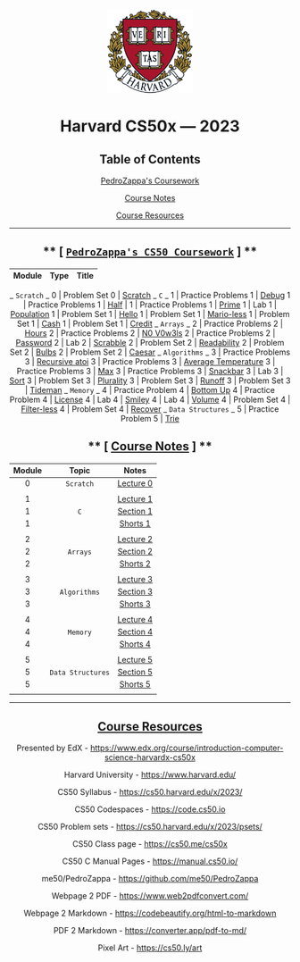 <br>
<p align="center">
<img src="IMG/harvard.png" alt="logo" height="150"/>
</p>
<h1 align="center">
Harvard CS50x — 2023
</h1>
<center>

## Table of Contents

[PedroZappa's Coursework](#pedrozappas-cs50-coursework)

[Course Notes](#course-notes)

[Course Resources](#course-resources)

___

## ** [ [`PedroZappa's CS50 Coursework`](#pedrozappas-cs50-coursework) ] **

<!-- https://github.com/gepser/markdown-progress -->
  Module | Type          | Title
  :---:| ------------: | :---------
  _ `Scratch` _
  0    | Problem Set 0     | [Scratch](C/pset0/)
  _ `C` _
  1    | Practice Problems 1 | [Debug](C/pp1/) 
  1    | Practice Problems 1 | [Half](C/pp1/) |
  1    | Practice Problems 1 | [Prime](C/pp1/) 
  1    | Lab 1               | [Population](C/lab1/) 
  1    | Problem Set 1       | [Hello](C/pset1/) 
  1    | Problem Set 1       | [Mario-less](C/pset1/) 
  1    | Problem Set 1       | [Cash](C/pset1/) 
  1    | Problem Set 1       | [Credit](C/pset1/) 
  _ `Arrays` _
  2    | Practice Problems 2 | [Hours](C/pp2/)
  2    | Practice Problems 2 | [N0 V0w3ls](C/pp2/)
  2    | Practice Problems 2 | [Password](C/pp2/)
  2    | Lab 2               | [Scrabble](C/lab2/) 
  2    | Problem Set 2       | [Readability](C/pset2/) 
  2    | Problem Set 2       | [Bulbs](C/pset2/) 
  2    | Problem Set 2       | [Caesar](C/pset2/) 
  _ `Algorithms` _
  3    | Practice Problems 3 | [Recursive atoi](C/pp3/) 
  3    | Practice Problems 3 | [Average Temperature](C/pp3/) 
  3    | Practice Problems 3 | [Max](C/pp3/) 
  3    | Practice Problems 3 | [Snackbar](C/pp3/) 
  3    | Lab 3               | [Sort](C/lab3/) 
  3    | Problem Set 3       | [Plurality](C/pset3/) 
  3    | Problem Set 3       | [Runoff](C/pset3/)
  3    | Problem Set 3       | [Tideman](C/pset3/)
  _ `Memory` _
  4    | Practice Problem 4 | [Bottom Up](C/pp4/) 
  4    | Practice Problem 4 | [License](C/pp4/) 
  4    | Lab 4              | [Smiley](C/lab4/smiley/) 
  4    | Lab 4              | [Volume](C/lab4/volume/) 
  4    | Problem Set 4      | [Filter-less](C/pset4/filter-less/)
  4    | Problem Set 4      | [Recover](C/pset4/recover/)
  _ `Data Structures` _
  5    | Practice Problem 5 | [Trie](C/pp5/trie/) 

  ## ** [ [Course Notes](#course-notes) ] ** 

  Module     | Topic           | Notes
  :--------: | :------:        | :---:
  0          | `Scratch`         | [Lecture 0](/Notes/Lectures/Lecture_0.md)
| | |
  1          |                 | [Lecture 1](/Notes/Lectures/Lecture_1.md)
|  1         |      `C`          | [Section 1](/Notes/Sections/Section_1.md)
|   1        |                 | [Shorts 1](/Notes/Shorts/Shorts_1.md)
| | |
  2          |                 | [Lecture 2](/Notes/Lectures/Lecture_2.md)
|  2         |    `Arrays`       | [Section 2](/Notes/Sections/Section_2.md)
|  2         |                 | [Shorts 2](/Notes/Shorts/Shorts_2.md)
| | |
  3           |                 | [Lecture 3](/Notes/Lectures/Lecture_3.md)
| 3           | `Algorithms`      | [Section 3](/Notes/Sections/Section_3.md)
| 3           |                 | [Shorts 3](/Notes/Shorts/Shorts_3.md)
| | |
  4           |                 | [Lecture 4](/Notes/Lectures/Lecture_4.md)
|  4          |     `Memory`      | [Section 4](/Notes/Sections/Section_4.md)
| 4           |                 | [Shorts 4](/Notes/Shorts/Shorts_4.md)
| | |
  5           |                 | [Lecture 5](/Notes/Lectures/Lecture_5.md)
|   5         | `Data Structures` | [Section 5](/Notes/Sections/Section_5.md)
|  5          |                 | [Shorts 5](/Notes/Shorts/Shorts_5.md)
| | |


<hr>

## [Course Resources](#course-resources)

Presented by EdX - https://www.edx.org/course/introduction-computer-science-harvardx-cs50x

Harvard University - https://www.harvard.edu/

CS50 Syllabus - https://cs50.harvard.edu/x/2023/

CS50 Codespaces - https://code.cs50.io

CS50 Problem sets - https://cs50.harvard.edu/x/2023/psets/

CS50 Class page - https://cs50.me/cs50x

CS50 C Manual Pages -  https://manual.cs50.io/

me50/PedroZappa - https://github.com/me50/PedroZappa

Webpage 2 PDF - https://www.web2pdfconvert.com/

Webpage 2 Markdown - https://codebeautify.org/html-to-markdown

PDF 2 Markdown - https://converter.app/pdf-to-md/

Pixel Art - https://cs50.ly/art

</center>